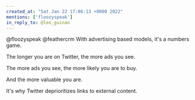 ```yaml
---
created_at: "Sat Jan 22 17:06:13 +0000 2022"
mentions: ['floozyspeak']
in_reply_to: @leo_guinan
---
```


@floozyspeak @feathercrm With advertising based models, it's a numbers game.

The longer you are on Twitter, the more ads you see.

The more ads you see, the more likely you are to buy.

And the more valuable you are. 

It's why Twitter deprioritizes links to external content.